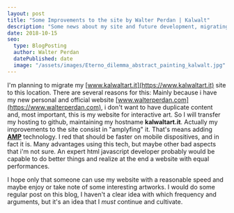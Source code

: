 ```yaml
---
layout: post
title: "Some Improvements to the site by Walter Perdan | Kalwalt"
description: "Some news about my site and future development, migrating hosting and other stuff. Switch to AMP and new plans for the future of www.kalwaltart.it Walter perdan old website."
date: 2018-10-15
seo:
  type: BlogPosting
  author: Walter Perdan
  datePublished: date
  image: "/assets/images/Eterno_dilemma_abstract_painting_kalwalt.jpg"
---
```

I'm planning to migrate my [www.kalwaltart.it](https://www.kalwaltart.it) site to this location. There are several reasons for this: Mainly because i have my new personal and official website [www.walterperdan.com](https://www.walterperdan.com), i don't want to have duplicate content and, most important, this is my website for interactive art. So I will transfer my hosting to github, maintaining my hostname **kalwaltart.it**. Actually my improvements to the site consist in "amplyfing" it. That's means adding **[AMP](https://www.ampproject.org/it/)** technology. I red that should be faster on mobile dispositives, and in fact it is. Many advantages using this tech, but maybe other bad aspects that i'm not sure. An expert html javascript developer probably would be capable to do better things and realize at the end a website with equal performances.

I hope only that someone can use my website with a reasonable speed and maybe enjoy or take note of some interesting artworks.
I would do some regular post on this blog, I haven't a clear idea with which frequency and arguments, but it's an idea that I _must_ continue and cultivate.
